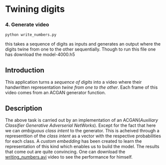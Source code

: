 # Twining digits

### 4. Generate video
```
python write_numbers.py
```
this takes a sequence of digits as inputs and generates an output where the digits twine from one to the other sequentially.
Though to run this file one has download the model-4000.h5

## Introduction
This application turns a _sequence of digits_ into a video where their handwritten representation _twine from one to the other_. Each frame of this video comes from an ACGAN generator function.

## Description
The above task is carried out by an implementation of an ACGAN(_Auxiliary Classifier Generative Adverserial NetWorks_). Except for the fact that here we can *ambiguous* _class intent_ to the generator. This is acheived through a representtion of the _class intent_ as a vector with the respective probabilities for each class. A *custom embedding* has been created to learn the representation of this kind which enables us to build the model. The results that come out are quite convincing. One can download the [writing_numbers.avi](https://github.com/aniruddhas435/ACGAN/blob/master/twining_digits.avi) video to see the performance for himself.
